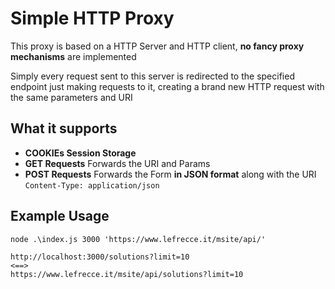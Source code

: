 # Simple HTTP Proxy
This proxy is based on a HTTP Server and HTTP client, **no fancy proxy mechanisms** are implemented

Simply every request sent to this server is redirected to the specified endpoint just making requests to it, creating a brand new HTTP request with the same parameters and URI 

## What it supports
- **COOKIEs Session Storage**
- **GET Requests**
Forwards the URI and Params
- **POST Requests**
Forwards the Form **in JSON format** along with the URI
`Content-Type: application/json`

## Example Usage
`node .\index.js 3000 'https://www.lefrecce.it/msite/api/'`
```
http://localhost:3000/solutions?limit=10
<==>
https://www.lefrecce.it/msite/api/solutions?limit=10
```
